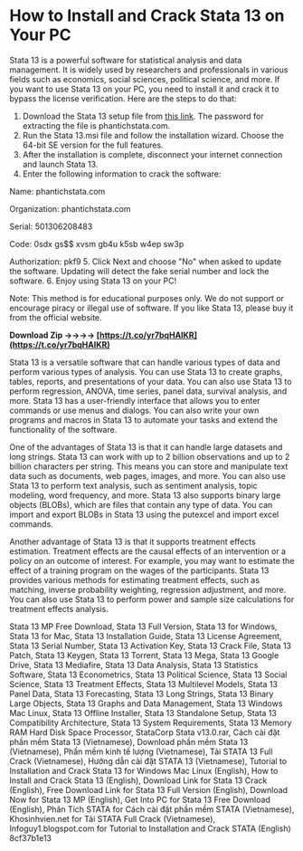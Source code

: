 
 
# How to Install and Crack Stata 13 on Your PC
 
Stata 13 is a powerful software for statistical analysis and data management. It is widely used by researchers and professionals in various fields such as economics, social sciences, political science, and more. If you want to use Stata 13 on your PC, you need to install it and crack it to bypass the license verification. Here are the steps to do that:
 
1. Download the Stata 13 setup file from [this link](https://getintopc.com/softwares/maths/stata-13-mp-free-download-8194062/). The password for extracting the file is phantichstata.com.
2. Run the Stata 13.msi file and follow the installation wizard. Choose the 64-bit SE version for the full features.
3. After the installation is complete, disconnect your internet connection and launch Stata 13.
4. Enter the following information to crack the software:

Name: phantichstata.com

Organization: phantichstata.com

Serial: 501306208483

Code: 0sdx gs$$ xvsm gb4u k5sb w4ep sw3p

Authorization: pkf9
5. Click Next and choose "No" when asked to update the software. Updating will detect the fake serial number and lock the software.
6. Enjoy using Stata 13 on your PC!

Note: This method is for educational purposes only. We do not support or encourage piracy or illegal use of software. If you like Stata 13, please buy it from the official website.
 
**Download Zip ->->->-> [https://t.co/yr7bqHAIKR](https://t.co/yr7bqHAIKR)**


  
Stata 13 is a versatile software that can handle various types of data and perform various types of analysis. You can use Stata 13 to create graphs, tables, reports, and presentations of your data. You can also use Stata 13 to perform regression, ANOVA, time series, panel data, survival analysis, and more. Stata 13 has a user-friendly interface that allows you to enter commands or use menus and dialogs. You can also write your own programs and macros in Stata 13 to automate your tasks and extend the functionality of the software.
 
One of the advantages of Stata 13 is that it can handle large datasets and long strings. Stata 13 can work with up to 2 billion observations and up to 2 billion characters per string. This means you can store and manipulate text data such as documents, web pages, images, and more. You can also use Stata 13 to perform text analysis, such as sentiment analysis, topic modeling, word frequency, and more. Stata 13 also supports binary large objects (BLOBs), which are files that contain any type of data. You can import and export BLOBs in Stata 13 using the putexcel and import excel commands.
 
Another advantage of Stata 13 is that it supports treatment effects estimation. Treatment effects are the causal effects of an intervention or a policy on an outcome of interest. For example, you may want to estimate the effect of a training program on the wages of the participants. Stata 13 provides various methods for estimating treatment effects, such as matching, inverse probability weighting, regression adjustment, and more. You can also use Stata 13 to perform power and sample size calculations for treatment effects analysis.
 
Stata 13 MP Free Download,  Stata 13 Full Version,  Stata 13 for Windows,  Stata 13 for Mac,  Stata 13 Installation Guide,  Stata 13 License Agreement,  Stata 13 Serial Number,  Stata 13 Activation Key,  Stata 13 Crack File,  Stata 13 Patch,  Stata 13 Keygen,  Stata 13 Torrent,  Stata 13 Mega,  Stata 13 Google Drive,  Stata 13 Mediafire,  Stata 13 Data Analysis,  Stata 13 Statistics Software,  Stata 13 Econometrics,  Stata 13 Political Science,  Stata 13 Social Science,  Stata 13 Treatment Effects,  Stata 13 Multilevel Models,  Stata 13 Panel Data,  Stata 13 Forecasting,  Stata 13 Long Strings,  Stata 13 Binary Large Objects,  Stata 13 Graphs and Data Management,  Stata 13 Windows Mac Linux,  Stata 13 Offline Installer,  Stata 13 Standalone Setup,  Stata 13 Compatibility Architecture,  Stata 13 System Requirements,  Stata 13 Memory RAM Hard Disk Space Processor,  StataCorp Stata v13.0.rar,  Cách cài đặt phần mềm Stata 13 (Vietnamese),  Download phần mềm Stata 13 (Vietnamese),  Phần mềm kinh tế lượng (Vietnamese),  Tải STATA 13 Full Crack (Vietnamese),  Hướng dẫn cài đặt STATA 13 (Vietnamese),  Tutorial to Installation and Crack Stata 13 for Windows Mac Linux (English),  How to Install and Crack Stata 13 (English),  Download Link for Stata 13 Crack (English),  Free Download Link for Stata 13 Full Version (English),  Download Now for Stata 13 MP (English),  Get Into PC for Stata 13 Free Download (English),  Phân Tích STATA for Cách cài đặt phần mềm STATA (Vietnamese),  Khosinhvien.net for Tải STATA Full Crack (Vietnamese),  Infoguy1.blogspot.com for Tutorial to Installation and Crack STATA (English)
 8cf37b1e13
 
